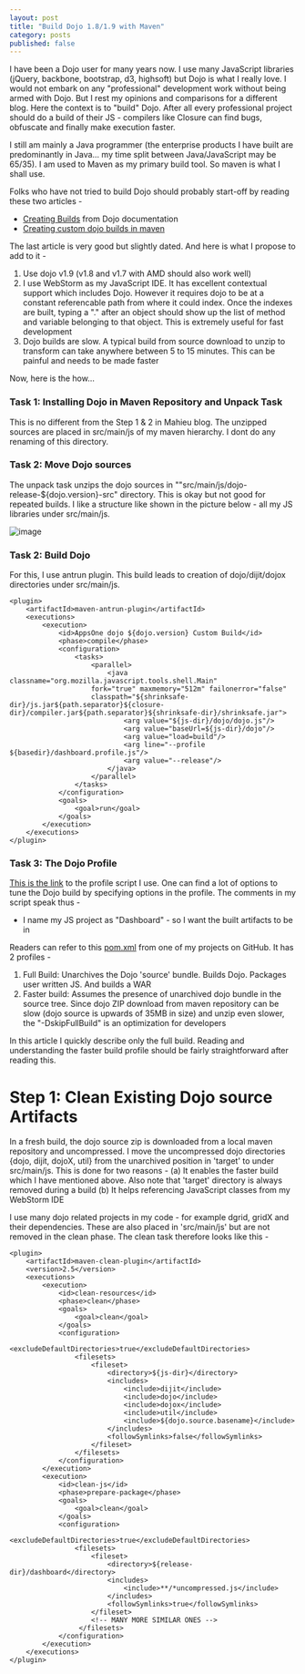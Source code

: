 ```yaml
---
layout: post
title: "Build Dojo 1.8/1.9 with Maven"
category: posts
published: false
---
```


I have been a Dojo user for many years now. I use many JavaScript libraries (jQuery, backbone, bootstrap, d3, highsoft) but Dojo is what I really love. I would not embark on any "professional" development work without being armed with Dojo. But I rest my opinions and comparisons for a different blog. Here the context is to "build" Dojo. After all every professional project should do a build of their JS - compilers like Closure can find bugs, obfuscate and finally make execution faster.

I still am mainly a Java programmer (the enterprise products I have built are predominantly in Java… my time split between Java/JavaScript may be 65/35). I am used to Maven as my primary build tool. So maven is what I shall use.

Folks who have not tried to build Dojo should probably start-off by reading these two articles -
* [Creating Builds](http://dojotoolkit.org/documentation/tutorials/1.9/build/) from Dojo documentation
* [Creating custom dojo builds in maven](http://www.mahieu.org/?p=3) 

The last article is very good but slightly dated. And here is what I propose to add to it -
1. Use dojo v1.9 (v1.8 and v1.7 with AMD should also work well)
2. I use WebStorm as my JavaScript IDE. It has excellent contextual support which includes Dojo. However it requires dojo to be at a constant referencable path from where it could index. Once the indexes are built, typing a "." after an object should show up the list of method and variable belonging to that object. This is extremely useful for fast development
3. Dojo builds are slow. A typical build from source download to unzip to transform can take anywhere between 5 to 15 minutes. This can be painful and needs to be made faster

Now, here is the how…

### Task 1: Installing Dojo in Maven Repository and Unpack Task
This is no different from the Step 1 & 2 in Mahieu blog. The unzipped sources are placed in src/main/js of my maven hierarchy. I dont do any renaming of this directory.

### Task 2: Move Dojo sources
The unpack task unzips the dojo sources in ""src/main/js/dojo-release-${dojo.version}-src" directory. This is okay but not good for repeated builds. I like a structure like shown in the picture below - all my JS libraries under src/main/js. 

![image](http://) 

### Task 2: Build Dojo
For this, I use antrun plugin. This build leads to creation of dojo/dijit/dojox directories under src/main/js.

    <plugin>
    	<artifactId>maven-antrun-plugin</artifactId>
    	<executions>
    		<execution>
    			<id>AppsOne dojo ${dojo.version} Custom Build</id>
        		<phase>compile</phase>
        		<configuration>
        			<tasks>
        				<parallel>
            				<java classname="org.mozilla.javascript.tools.shell.Main"
                  		fork="true" maxmemory="512m" failonerror="false"
                  		classpath="${shrinksafe-dir}/js.jar${path.separator}${closure-dir}/compiler.jar${path.separator}${shrinksafe-dir}/shrinksafe.jar">
 	                			<arg value="${js-dir}/dojo/dojo.js"/>
    	            			<arg value="baseUrl=${js-dir}/dojo"/>
                    			<arg value="load=build"/>
                    			<arg line="--profile ${basedir}/dashboard.profile.js"/>
                    			<arg value="--release"/>
               				</java>
            			</parallel>
         			</tasks>
         		</configuration>
         		<goals>
         			<goal>run</goal>
         		</goals>
    		</execution>
    	</executions>
    </plugin>

### Task 3: The Dojo Profile
[This is the link](https://github.com/bharath12345/uiDashboard/blob/master/uiJS/dashboard.profile.js) to the profile script I use. One can find a lot of options to tune the Dojo build by specifying options in the profile. The comments in my script speak thus -
* I name my JS project as "Dashboard" - so I want the built artifacts to be in  


Readers can refer to this [pom.xml](https://github.com/bharath12345/uiDashboard/blob/master/uiJS/pom.xml) from one of my projects on GitHub. It has 2 profiles -
1. Full Build: Unarchives the Dojo 'source' bundle. Builds Dojo. Packages user written JS. And builds a WAR
2. Faster build: Assumes the presence of unarchived dojo bundle in the source tree. Since dojo ZIP download from maven repository can be slow (dojo source is upwards of 35MB in size) and unzip even slower, the "-DskipFullBuild" is an optimization for developers

In this article I quickly describe only the full build. Reading and understanding the faster build profile should be fairly straightforward after reading this.

# Step 1: Clean Existing Dojo source Artifacts

In a fresh build, the dojo source zip is downloaded from a local maven repository and uncompressed. I move the uncompressed dojo directories {dojo, dijit, dojoX, util} from the unarchived position in 'target' to under src/main/js. This is done for two reasons - (a) It enables the faster build which I have mentioned above. Also note that 'target' directory is always removed during a build (b) It helps referencing JavaScript classes from my WebStorm IDE

I use many dojo related projects in my code - for example dgrid, gridX and their dependencies. These are also placed in 'src/main/js' but are not removed in the clean phase. The clean task therefore looks like this -

    <plugin>
        <artifactId>maven-clean-plugin</artifactId>
        <version>2.5</version>
        <executions>
            <execution>
                <id>clean-resources</id>
                <phase>clean</phase>
                <goals>
                    <goal>clean</goal>
                </goals>
                <configuration>
                    <excludeDefaultDirectories>true</excludeDefaultDirectories>
                    <filesets>
                        <fileset>
                            <directory>${js-dir}</directory>
                            <includes>
                                <include>dijit</include>
                                <include>dojo</include>
                                <include>dojox</include>
                                <include>util</include>
                                <include>${dojo.source.basename}</include>
                            </includes>
                            <followSymlinks>false</followSymlinks>
                        </fileset>
                    </filesets>
                </configuration>
            </execution>
            <execution>
                <id>clean-js</id>
                <phase>prepare-package</phase>
                <goals>
                    <goal>clean</goal>
                </goals>
                <configuration>
                    <excludeDefaultDirectories>true</excludeDefaultDirectories>
                    <filesets>
                        <fileset>
                            <directory>${release-dir}/dashboard</directory>
                            <includes>
                                <include>**/*uncompressed.js</include>
                            </includes>
                            <followSymlinks>true</followSymlinks>
                        </fileset>
                        <!-- MANY MORE SIMILAR ONES -->
                     </filesets>
                </configuration>
            </execution>
        </executions>
    </plugin>